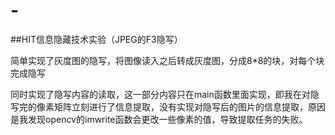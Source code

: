 # -
##HIT信息隐藏技术实验（JPEG的F3隐写）

简单实现了灰度图的隐写，将图像读入之后转成灰度图，分成8*8的块，对每个块完成隐写

同时实现了隐写内容的读取，这一部分内容只在main函数里面实现，即我在对隐写完的像素矩阵立刻进行了信息提取，没有实现对隐写后的图片的信息提取，原因是我发现opencv的imwrite函数会更改一些像素的值，导致提取任务的失败。
